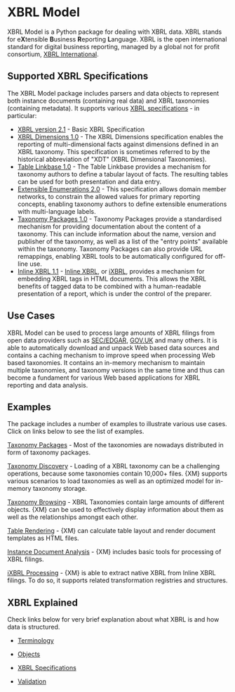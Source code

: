 # XBRL Model

XBRL Model is a Python package for dealing with XBRL data. XBRL stands for e**X**tensible **B**usiness **R**eporting **L**anguage. XBRL is the open international standard for digital business reporting, managed by a global not for profit consortium, [XBRL International](https://www.xbrl.org/). 

## Supported XBRL Specifications

The XBRL Model package includes parsers and data objects to represent both instance documents (containing real data) and XBRL taxonomies (containing metadata). It supports various [XBRL specifications](https://specifications.xbrl.org/specifications.html) - in particular: 

* [XBRL version 2.1](https://www.xbrl.org/Specification/XBRL-2.1/REC-2003-12-31/XBRL-2.1-REC-2003-12-31+corrected-errata-2013-02-20.html) - Basic XBRL Specification
* [XBRL Dimensions 1.0](https://www.xbrl.org/specification/dimensions/rec-2012-01-25/dimensions-rec-2006-09-18+corrected-errata-2012-01-25-clean.html) - The XBRL Dimensions specification enables the reporting of multi-dimensional facts against dimensions defined in an XBRL taxonomy. This specification is sometimes referred to by the historical abbreviation of "XDT" (XBRL Dimensional Taxonomies).
* [Table Linkbase 1.0](https://www.xbrl.org/Specification/table-linkbase/REC-2014-03-18+errata-2018-07-17/table-linkbase-REC-2014-03-18+corrected-errata-2018-07-17.html) - The Table Linkbase provides a mechanism for taxonomy authors to define a tabular layout of facts. The resulting tables can be used for both presentation and data entry.
* [Extensible Enumerations 2.0](https://www.xbrl.org/Specification/extensible-enumerations-2.0/REC-2020-02-12/extensible-enumerations-2.0-REC-2020-02-12.html) - This specification allows domain member networks, to constrain the allowed values for primary reporting concepts, enabling taxonomy authors to define extensible enumerations with multi-language labels.
* [Taxonomy Packages 1.0](https://www.xbrl.org/Specification/taxonomy-package/PR-2015-12-09/taxonomy-package-PR-2015-12-09.html) - Taxonomy Packages provide a standardised mechanism for providing documentation about the content of a taxonomy. This can include information about the name, version and publisher of the taxonomy, as well as a list of the "entry points" available within the taxonomy. Taxonomy Packages can also provide URL remappings, enabling XBRL tools to be automatically configured for off-line use.
*  [Inline XBRL 1.1](https://www.xbrl.org/specification/inlinexbrl-part1/rec-2013-11-18/inlinexbrl-part1-rec-2013-11-18.html) - [Inline XBRL](https://www.xbrl.org/ixbrl), or [iXBRL](https://www.xbrl.org/ixbrl), provides a mechanism for embedding XBRL tags in HTML documents. This allows the XBRL benefits of tagged data to be combined with a human-readable presentation of a report, which is under the control of the preparer.

## Use Cases

XBRL Model can be used to process large amounts of XBRL filings from open data providers such as [SEC/EDGAR](https://www.sec.gov/), [GOV.UK](https://www.gov.uk/) and many others. It is able to automatically download and unpack Web based data sources and contains a caching mechanism to improve speed when processing Web based taxonomies. It contains an in-memory mechanism to maintain multiple taxonomies, and taxonomy versions in the same time and thus can become a fundament for various Web based applications for XBRL reporting and data analysis.

## Examples

The package includes a number of examples to illustrate various use cases. Click on links below to see the list of examples.

[Taxonomy Packages](taxonomy_packages.html) - Most of the taxonomies are nowadays distributed in form of taxonomy packages. 

[Taxonomy Discovery](taxonomy_discovery.html) - Loading of a XBRL taxonomy can be a challenging operations, because some taxonomies contain 10,000+ files. {XM} supports various scenarios to load taxonomies as well as an optimized model for in-memory taxonomy storage.

[Taxonomy Browsing](taxonomy_browsing) - XBRL Taxonomies contain large amounts of different objects. {XM} can be used to effectively display information about them as well as the relationships amongst each other.

[Table Rendering](table_rendering.html) - {XM} can calculate table layout and render document templates as HTML files. 

[Instance Document Analysis](xid_analysis.html) - {XM} includes basic tools for processing of XBRL filings.

[iXBRL Processing](ixbrl_processing) - {XM} is able to extract native XBRL from Inline XBRL filings. To do so, it supports related transformation registries and structures. 



## XBRL Explained

Check links below for very brief explanation about what XBRL is and how data is structured.

- [Terminology](terminology.html)

- [Objects](objects.html)

- [XBRL Specifications](specs.html)

- [Validation](validation.html)

  





